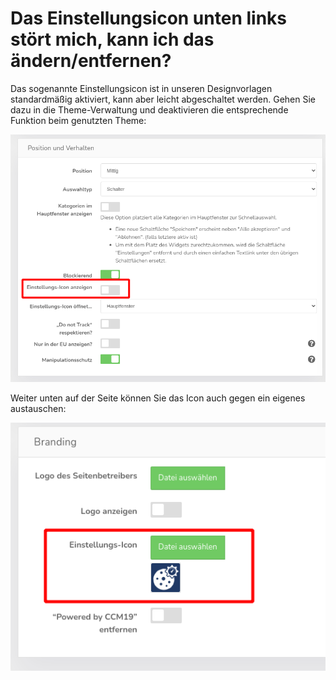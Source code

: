 # Das Einstellungsicon unten links stört mich, kann ich das ändern/entfernen?

Das sogenannte Einstellungsicon ist in unseren Designvorlagen standardmäßig aktiviert, kann aber leicht abgeschaltet werden. Gehen Sie dazu in die Theme-Verwaltung und deaktivieren die entsprechende Funktion beim genutzten Theme:

![einstellungsicon-anzeigen](../../assets/einstellungsicon-anzeigen.png)

Weiter unten auf der Seite können Sie das Icon auch gegen ein eigenes austauschen:

![einstellungsicon-aendern](../../assets/einstellungsicon-aendern.png)
